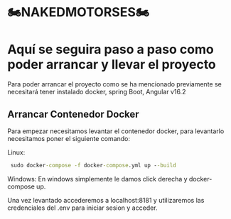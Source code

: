 # 🏍️NAKEDMOTORSES🏍️

# Aquí se seguira paso a paso como poder arrancar y llevar el proyecto

Para poder arrancar el proyecto como se ha mencionado previamente se necesitará tener instalado docker, spring Boot, Angular v16.2

## Arrancar Contenedor Docker

Para empezar necesitamos levantar el contenedor docker, para levantarlo necesitamos poner el siguiente comando:


Linux:
 ```cmd
  sudo docker-compose -f docker-compose.yml up --build
```

Windows: En windows simplemente le damos click derecha y docker-compose up.


Una vez levantado accederemos a localhost:8181 y utilizaremos las credenciales del .env para iniciar sesion y acceder.




